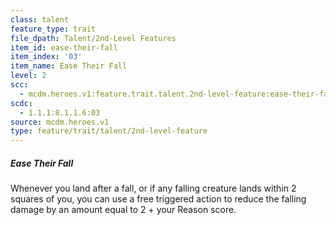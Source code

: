 ```yaml
---
class: talent
feature_type: trait
file_dpath: Talent/2nd-Level Features
item_id: ease-their-fall
item_index: '03'
item_name: Ease Their Fall
level: 2
scc:
  - mcdm.heroes.v1:feature.trait.talent.2nd-level-feature:ease-their-fall
scdc:
  - 1.1.1:8.1.1.6:03
source: mcdm.heroes.v1
type: feature/trait/talent/2nd-level-feature
---
```


##### Ease Their Fall

Whenever you land after a fall, or if any falling creature lands within 2 squares of you, you can use a free triggered action to reduce the falling damage by an amount equal to 2 + your Reason score.
